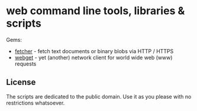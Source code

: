 # web command line tools, libraries & scripts


Gems:

- [fetcher](fetcher) - fetch text documents or binary blobs via HTTP / HTTPS
- [webget](webget) - yet (another) network client for world wide web (www) requests




## License

The scripts are dedicated to the public domain.
Use it as you please with no restrictions whatsoever.